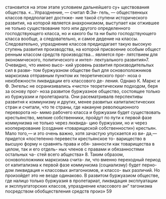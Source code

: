 становится на этом этапе условием дальнейшего су+
ществования общества. «...Упразднение, — считал Ф.Эи-
гель, — общественкых классов предполагает достнже-
ние такой ступени исторического развития, на которой
является анахронизмом, выступает как отжившее не
только существование того или другого определенного
господствующего класса, но и какого бы та ни было
господствующего класса вообще, а следовательно, и
самое дедение на классы. Следовательно, упразднение
классов предиодагает такую высокую ступень развития
производства, на которой присвоение особым общест
ренным классом средств производства... является пре-
лятствием для экономического, политического и интел-
лектуального развития»7. Очевидно, что имено высо-
кий уровень развития производительлых сил в разви-
том буржуазном обществе был для основоположников
марксизма отправным пунктом их теоретического прог-
ноза о неизбежностн ликвидации его классового де-
ления.
Однако К. Маркс и Ф. Энгельс не осранизивались
«чисто» теоретическим подходом, беря за основу прог-
ноза развитое буржуазное общество, состоящее только
из буржуазии и пролетариата. Они расематривалв
перспективы развитня к коммунизму и других, менее
развитых капиталистических стран и считали, что те
страны, где накануне революционного переворота но-
мимо рабочего класса и буржуазии будет существовать
крестьянство, мелкие собственники, пройдут по пути
к первой фазе коммунизма не только через лкквида-
цию буржуазии, но и через кооперирование (создание
«товарищеской собственности») крестьян. Мало того,—
и это очень важно, хотя зачастую упускается из ви-
да,— придется «постепенно перевести крестьянское то-
варищество в высшую форму н сравнять права и обя-
занности как товарищества в целом, так и его отдель-
ных членов с правами и обязанностями остальных ча-
стей всего абщества» 8.
Таким образом, основоположникк марксизма счита-
ли, что вменно переходный период от капитализма
к первой фазе коммунизма (социализму) будет перно-
дом ликвидация н классовых антагонизмов, и классо-
вых различий. Но произойдет это не везде одинаково.
В развитом буржуазиом обществе, где налицо только
буржуазия в пролетариат, ликвидация эксплуатации и
эксплуататорских классов, упразднение классового ан“
тагонизма посредством обобществления средств произ»
59
